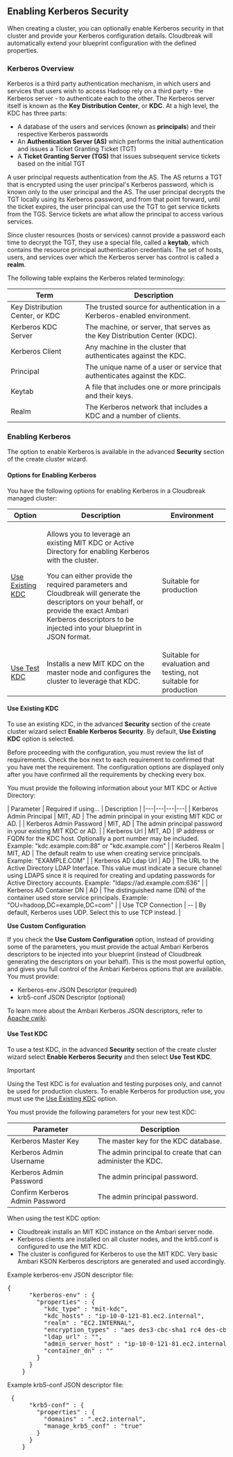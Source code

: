## Enabling Kerberos Security

When creating a cluster, you can optionally enable Kerberos security in that cluster and provide your Kerberos configuration details. Cloudbreak will automatically extend your blueprint configuration with the defined properties.
	
### Kerberos Overview 

Kerberos is a third party authentication mechanism, in which users and services that users wish to access Hadoop rely on a third party - the Kerberos server - to authenticate each to the other. The Kerberos server itself is known as the **Key Distribution Center**, or **KDC**. At a high level, the KDC has three parts:

* A database of the users and services (known as **principals**) and their respective Kerberos passwords  
* An **Authentication Server (AS)** which performs the initial authentication and issues a Ticket Granting Ticket (TGT)  
* A **Ticket Granting Server (TGS)** that issues subsequent service tickets based on the initial TGT  

A user principal requests authentication from the AS. The AS returns a TGT that is encrypted using the user principal's Kerberos password, which is known only to the user principal and the AS. The user principal decrypts the TGT locally using its Kerberos password, and from that point forward, until the ticket expires, the user principal can use the TGT to get service tickets from the TGS. Service tickets are what allow the principal to access various services. 

Since cluster resources (hosts or services) cannot provide a password each time to decrypt the TGT, they use a special file, called a **keytab**, which contains the resource principal authentication credentials. The set of hosts, users, and services over which the Kerberos server has control is called a **realm**.

The following table explains the Kerberos related terminology:

| Term | Description |
|---|---|
| Key Distribution Center, or KDC | The trusted source for authentication in a Kerberos-enabled environment. |
| Kerberos KDC Server | The machine, or server, that serves as the Key Distribution Center (KDC). |
| Kerberos Client | Any machine in the cluster that authenticates against the KDC. |
| Principal | The unique name of a user or service that authenticates against the KDC. |
| Keytab | A file that includes one or more principals and their keys.
| Realm | The Kerberos network that includes a KDC and a number of clients. |

### Enabling Kerberos 

The option to enable Kerberos is available in the advanced **Security** section of the create cluster wizard.  

#### Options for Enabling Kerberos 

You have the following options for enabling Kerberos in a Cloudbreak  managed cluster:

| Option | Description | Environment |
|---|---|---|
| [Use Existing KDC](#use-existing-kdc) | <p>Allows you to leverage an existing MIT KDC or Active Directory for enabling Kerberos with the cluster.<p/><p>You can either provide the required parameters and Cloudbreak will generate the descriptors on your behalf, or provide the exact Ambari Kerberos descriptors to be injected into your blueprint in JSON format.</p> | Suitable for production |
| [Use Test KDC](#use-test-kdc) | <p>Installs a new MIT KDC on the master node and configures the cluster to leverage that KDC.</p> | Suitable for evaluation and testing, not suitable for production |

#### Use Existing KDC 

To use an existing KDC, in the advanced **Security** section of the create cluster wizard select **Enable Kerberos Security**. By default, **Use Existing KDC** option is selected.  

Before proceeding with the configuration, you must review the list of requirements. Check the box next to each requirement to confirmed that you have met the requirement. The configuration options are displayed only after you have confirmed all the requirements by checking every box.

You must provide the following information about your MIT KDC or Active Directory:  

| Parameter | Required if using... | Description |
|---|---|---|---|
| Kerberos Admin Principal | MIT, AD | The admin principal in your existing MIT KDC or AD. | 
| Kerberos Admin Password | MIT, AD | The admin principal password in your existing MIT KDC or AD. | 
| Kerberos Url | MIT, AD | IP address or FQDN for the KDC host. Optionally a port number may be included. Example: "kdc.example.com:88" or "kdc.example.com" |
| Kerberos Realm | MIT, AD | The default realm to use when creating service principals. Example: "EXAMPLE.COM" |
| Kerberos AD Ldap Url | AD | The URL to the Active Directory LDAP Interface. This value must indicate a secure channel using LDAPS since it is required for creating and updating passwords for Active Directory accounts. Example: "ldaps://ad.example.com:636" |
| Kerberos AD Container DN | AD | The distinguished name (DN) of the container used store service principals. Example:  "OU=hadoop,DC=example,DC=com" |
| Use TCP Connection | -- | By default, Kerberos uses UDP. Select this to use TCP instead. |

**Use Custom Configuration** 

If you check the **Use Custom Configuration** option, instead of providing some of the parameters, you must provide the actual Ambari Kerberos descriptors to be injected into your blueprint (instead of Cloudbreak generating the descriptors on your behalf). This is the most powerful option, and gives you full control of the Ambari Kerberos options that are available. You must provide: 

* Kerberos-env JSON Descriptor (required)
* krb5-conf JSON Descriptor (optional)

To learn more about the Ambari Kerberos JSON descriptors, refer to [Apache cwiki](https://cwiki.apache.org/confluence/display/AMBARI/Automated+Kerberizaton#AutomatedKerberizaton-Configurations).  


#### Use Test KDC 

To use a test KDC, in the advanced **Security** section of the create cluster wizard select **Enable Kerberos Security** and then select **Use Test KDC**.

<div class="danger">
<p class="first admonition-title">Important</p>
<p class="last">
Using the Test KDC is for evaluation and testing purposes only, and cannot be used for production clusters. To enable Kerberos for production use, you must use the <a href=""../security-kerberos/index.html#use-existing-kdc">Use Existing KDC</a> option. </p>
</div>
 
You must provide the following parameters for your new test KDC:  

| Parameter | Description |
|---|---|
| Kerberos Master Key | The master key for the KDC database. | 
| Kerberos Admin Username | The admin principal to create that can administer the KDC. |
| Kerberos Admin Password | The admin principal password. |
| Confirm Kerberos Admin Password | The admin principal password. |  

When using the test KDC option:
    
* Cloudbreak installs an MIT KDC instance on the Ambari server node.  
* Kerberos clients are installed on all cluster nodes, and the krb5.conf is configured to use the MIT KDC.  
* The cluster is configured for Kerberos to use the MIT KDC. Very basic Ambari KSON Kerberos descriptors are generated and used accordingly.


Example kerberos-env JSON descriptor file:

<pre>{
      "kerberos-env" : {
        "properties" : {
          "kdc_type" : "mit-kdc",
          "kdc_hosts" : "ip-10-0-121-81.ec2.internal",
          "realm" : "EC2.INTERNAL",
          "encryption_types" : "aes des3-cbc-sha1 rc4 des-cbc-md5",
          "ldap_url" : "",
          "admin_server_host" : "ip-10-0-121-81.ec2.internal",
          "container_dn" : ""
        }
      }
    }</pre> 
    
Example krb5-conf JSON  descriptor file: 

<pre> {
      "krb5-conf" : {
        "properties" : {
          "domains" : ".ec2.internal",
          "manage_krb5_conf" : "true"
        }
      }
    }</pre>  




